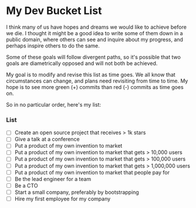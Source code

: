 # My Dev Bucket List

I think many of us have hopes and dreams we would like to achieve before we die. I thought it might be a good idea to write some of them down in a public domain, where others can see and inquire about my progress, and perhaps inspire others to do the same.

Some of these goals will follow divergent paths, so it's possible that two goals are diametrically opposed and will not both be achieved.

My goal is to modify and revise this list as time goes. We all know that circumstances can change, and plans need revisiting from time to time. My hope is to see more green (+) commits than red (-) commits as time goes on.

So in no particular order, here's my list:

### List

- [ ] Create an open source project that receives > 1k stars
- [ ] Give a talk at a conference
- [ ] Put a product of my own invention to market
- [ ] Put a product of my own invention to market that gets > 10,000 users
- [ ] Put a product of my own invention to market that gets > 100,000 users
- [ ] Put a product of my own invention to market that gets > 1,000,000 users
- [ ] Put a product of my own invention to market that people pay for
- [ ] Be the lead engineer for a team
- [ ] Be a CTO
- [ ] Start a small company, preferably by bootstrapping
- [ ] Hire my first employee for my company
